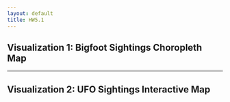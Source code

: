 ```yaml
---
layout: default
title: HW5.1
---
```


## Visualization 1: Bigfoot Sightings Choropleth Map

<div id="choropleth"></div>
<script>
  fetch("{{ '/hw5.1/assets/choropleth.json' | relative_url }}")
    .then(response => {
      console.log("Choropleth response status:", response.status);
      return response.json();
    })
    .then(spec => {
      console.log("Choropleth spec loaded:", spec); 
      return vegaEmbed('#choropleth', spec);
    })
    .catch(error => console.error("Error:", error));
</script>

---

## Visualization 2: UFO Sightings Interactive Map

<div id="line-chart"></div>
<script>
  fetch("{{ '/hw5.1/assets/line_chart.json' | relative_url }}")
    .then(response => response.json())
    .then(spec => vegaEmbed('#line-chart', spec))
    .catch(error => console.error("Error loading line chart:", error));
</script>

